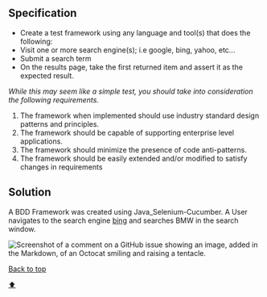 ## **Specification** ##
- Create a test framework using any language and tool(s) that does the following:
- Visit one or more search engine(s); i.e google, bing, yahoo, etc...
- Submit a search term
- On the results page, take the first returned item and assert it as the expected result.

_While this may seem like a simple test, you should take into consideration the following requirements._
1. The framework when implemented should use industry standard design patterns and principles.
1. The framework should be capable of supporting enterprise level applications.
1. The framework should minimize the presence of code anti-patterns.
1. The framework should be easily extended and/or modified to satisfy changes in requirements
## **Solution** ##
A BDD Framework was created using Java_Selenium-Cucumber.
A User navigates to the search engine 
[bing](https://bing.com/) and searches BMW in the search window. 



![Screenshot of a comment on a GitHub issue showing an image, added in the Markdown, of an Octocat smiling and raising a tentacle.](https://myoctocat.com/assets/images/base-octocat.svg)

<a name="top"></a>

[Back to top](#top)

[:arrow_up:](#top)
